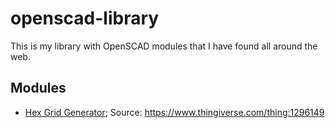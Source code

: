 # openscad-library
This is my library with OpenSCAD modules that I have found all around the web.

## Modules
- [Hex Grid Generator](modules/hexgrid.scad); Source: https://www.thingiverse.com/thing:1296149
